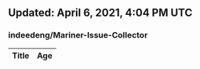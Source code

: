 ## Updated: April 6, 2021, 4:04 PM UTC


### indeedeng/Mariner-Issue-Collector
|**Title**|**Age**|
|:----|:----|